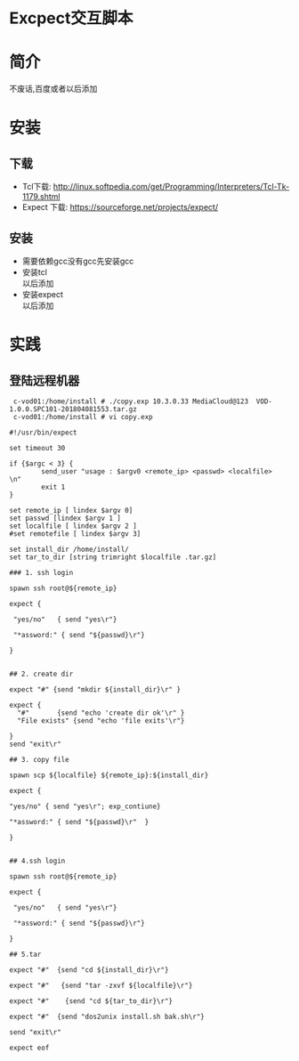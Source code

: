 # Excpect交互脚本


# 简介

不废话,百度或者以后添加

# 安装

## 下载

* Tcl下载: http://linux.softpedia.com/get/Programming/Interpreters/Tcl-Tk-1179.shtml
* Expect 下载: https://sourceforge.net/projects/expect/

## 安装 

* 需要依赖gcc没有gcc先安装gcc
* 安装tcl   
 以后添加
* 安装expect    
 以后添加
 
 # 实践
 
 ## 登陆远程机器
```
 c-vod01:/home/install # ./copy.exp 10.3.0.33 MediaCloud@123  VOD-1.0.0.SPC101-201804081553.tar.gz
 c-vod01:/home/install # vi copy.exp

#!/usr/bin/expect

set timeout 30

if {$argc < 3} {
        send_user "usage : $argv0 <remote_ip> <passwd> <localfile>  \n"
        exit 1
}

set remote_ip [ lindex $argv 0]
set passwd [lindex $argv 1 ]
set localfile [ lindex $argv 2 ]
#set remotefile [ lindex $argv 3]

set install_dir /home/install/
set tar_to_dir [string trimright $localfile .tar.gz]

### 1. ssh login

spawn ssh root@${remote_ip}

expect {

 "yes/no"   { send "yes\r"}

 "*assword:" { send "${passwd}\r"}

}


## 2. create dir

expect "#" {send "mkdir ${install_dir}\r" }

expect {
  "#"       {send "echo 'create dir ok'\r" }
  "File exists" {send "echo 'file exits'\r"}

}
send "exit\r"

## 3. copy file

spawn scp ${localfile} ${remote_ip}:${install_dir}

expect {

"yes/no" { send "yes\r"; exp_contiune}

"*assword:" { send "${passwd}\r"  }

}


## 4.ssh login

spawn ssh root@${remote_ip}

expect {

 "yes/no"   { send "yes\r"}

 "*assword:" { send "${passwd}\r"}

}

## 5.tar

expect "#"  {send "cd ${install_dir}\r"}

expect "#"   {send "tar -zxvf ${localfile}\r"}

expect "#"    {send "cd ${tar_to_dir}\r"}

expect "#"  {send "dos2unix install.sh bak.sh\r"}

send "exit\r"

expect eof


```
 
